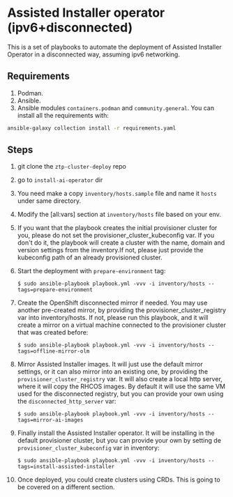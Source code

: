 # Assisted Installer operator (ipv6+disconnected) #
This is a set of playbooks to automate the deployment of Assisted Installer Operator
in a disconnected way, assuming ipv6 networking.

## Requirements ##

1. Podman.
2. Ansible.
3. Ansible modules `containers.podman` and `community.general`. You can install all the requirements with: 

  ```bash
  ansible-galaxy collection install -r requirements.yaml
  ```
        
## Steps ##

1. git clone the `ztp-cluster-deploy` repo
2. go to `install-ai-operator` dir
3. You need make a copy `inventory/hosts.sample` file and name it `hosts` under same directory.
4. Modify the [all:vars] section at `inventory/hosts` file based on your env.
5. If you want that the playbook creates the initial provisioner cluster for you, please do not set
the provisioner_cluster_kubeconfig var. If you don't do it, the playbook will create a cluster
with the name, domain and version settings from the inventory.If not, please just provide the kubeconfig
path of an already provisioned cluster.
6. Start the deployment with `prepare-environment` tag:

      ```console
      $ sudo ansible-playbook playbook.yml -vvv -i inventory/hosts --tags=prepare-environment
      ```

7. Create the OpenShift disconnected mirror if needed. You may use another pre-created mirror, by
providing the provisioner_cluster_registry var into inventory/hosts. If not, please run this playbook,
and it will create a mirror on a virtual machine connected to the provisioner cluster that was created
before:

      ```console
      $ sudo ansible-playbook playbook.yml -vvv -i inventory/hosts --tags=offline-mirror-olm
      ```

8. Mirror Assisted Installer images. It will just use the default mirror settings, or it can also mirror
into an existing one, by providing the `provisioner_cluster_registry` var. It will also create a local
http server, where it will copy the RHCOS images. By default it will use the same VM used for the
disconnected registry, but you can provide your own using the `disconnected_http_server` var:

      ```console
      $ sudo ansible-playbook playbook.yml -vvv -i inventory/hosts --tags=mirror-ai-images
      ```
    
9. Finally install the Assisted Installer operator. It will be installing in the default provisioner cluster,
but you can provide your own by setting de `provisioner_cluster_kubeconfig` var in inventory:

      ```console
      $ sudo ansible-playbook playbook.yml -vvv -i inventory/hosts --tags=install-assisted-installer
      ```

10. Once deployed, you could create clusters using CRDs. This is going to be covered on a different section.
